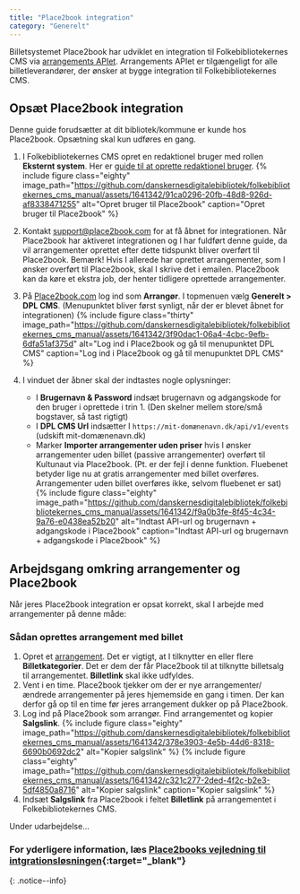```yaml
---
title: "Place2book integration"  
category: "Generelt"
---
```


Billetsystemet Place2book har udviklet en integration til Folkebibliotekernes CMS via [arrangements APIet](https://www.folkebibliotekernescms.dk/main/bliv-klar-til-folkebibliotekernes-cms/9integrationer/#arrangements-api-til-brug-for-eksterne-systemer). Arrangements APIet er tilgængeligt for alle billetleverandører, der ønsker at bygge integration til Folkebibliotekernes CMS.



## Opsæt Place2book integration
Denne guide forudsætter at dit bibliotek/kommune er kunde hos Place2book. 
Opsætning skal kun udføres en gang.

1. I Folkebibliotekernes CMS opret en redaktionel bruger med rollen **Eksternt system**. Her er [guide til at oprette redaktionel bruger](https://www.folkebibliotekernescms.dk/main/konfiguration/personer/#opret-ny-redaktionel-bruger).
   {% include figure class="eighty" image_path="https://github.com/danskernesdigitalebibliotek/folkebibliotekernes_cms_manual/assets/1641342/91ca0296-20fb-48d8-926d-af8338471255" alt="Opret bruger til Place2book" caption="Opret bruger til Place2book" %} 

3. Kontakt [support@place2book.com](mailto:support@place2book.com) for at få åbnet for integrationen. Når Place2book har aktiveret integrationen og I har fuldført denne guide, da vil arrangementer oprettet efter dette tidspunkt bliver overført til Place2book. Bemærk! Hvis I allerede har oprettet arrangementer, som I ønsker overført til Place2book, skal I skrive det i emailen. Place2book kan da køre et ekstra job, der henter tidligere oprettede arrangementer.
   
4. På [Place2book.com](https://www.place2book.com/) log ind som **Arrangør**. I topmenuen vælg **Generelt > DPL CMS**. (Menupunktet bliver først synligt, når der er blevet åbnet for integrationen)
   {% include figure class="thirty" image_path="https://github.com/danskernesdigitalebibliotek/folkebibliotekernes_cms_manual/assets/1641342/3f90dac1-06a4-4cbc-9efb-6dfa51af375d" alt="Log ind i Place2book og gå til menupunktet DPL CMS" caption="Log ind i Place2book og gå til menupunktet DPL CMS" %} 
5. I vinduet der åbner skal der indtastes nogle oplysninger:   
   - I **Brugernavn & Password** indsæt brugernavn og adgangskode for den bruger i oprettede i trin 1. (Den skelner mellem store/små bogstaver, så tast rigtigt)
   - I **DPL CMS Url** indsætter I `https://mit-domænenavn.dk/api/v1/events` (udskift mit-domænenavn.dk)
   - Marker **Importer arrangementer uden priser** hvis I ønsker arrangementer uden billet (passive arrangementer) overført til Kultunaut via Place2book. (Pt. er der fejl i denne funktion. Fluebenet betyder lige nu at gratis arrangementer med billet overføres. Arrangementer uden billet overføres ikke, selvom fluebenet er sat)
   {% include figure class="eighty" image_path="https://github.com/danskernesdigitalebibliotek/folkebibliotekernes_cms_manual/assets/1641342/f9a0b3fe-8f45-4c34-9a76-e0438ea52b20" alt="Indtast API-url og brugernavn + adgangskode i Place2book" caption="Indtast API-url og brugernavn + adgangskode i Place2book" %} 

## Arbejdsgang omkring arrangementer og Place2book
Når jeres Place2book integration er opsat korrekt, skal I arbejde med arrangementer på denne måde:

### Sådan oprettes arrangement med billet
1. Opret et [arrangement](https://www.folkebibliotekernescms.dk/main/indhold/arrangement/). Det er vigtigt, at I tilknytter en eller flere **Billetkategorier**. Det er dem der får Place2book til at tilknytte billetsalg til arrangementet. **Billetlink** skal ikke udfyldes.
2. Vent i en time. Place2book tjekker om der er nye arrangementer/ændrede arrangementer på jeres hjememside en gang i timen. Der kan derfor gå op til en time før jeres arrangement dukker op på Place2book.
3. Log ind på Place2book som arrangør. Find arrangementet og kopier **Salgslink**.
   {% include figure class="eighty" image_path="https://github.com/danskernesdigitalebibliotek/folkebibliotekernes_cms_manual/assets/1641342/378e3903-4e5b-44d6-8318-6690b0692dc2" alt="Kopier salgslink" %} 
   {% include figure class="eighty" image_path="https://github.com/danskernesdigitalebibliotek/folkebibliotekernes_cms_manual/assets/1641342/c321c277-2ded-4f2c-b2e3-5df4850a8716" alt="Kopier salgslink" caption="Kopier salgslink" %}
4. Indsæt **Salgslink** fra Place2book i feltet **Billetlink** på arrangementet i Folkebibliotekernes CMS.

Under udarbejdelse...



### For yderligere information, læs [Place2books vejledning til intgrationsløsningen](https://support.place2book.com/support/solutions/articles/80001143841-kom-i-gang){:target="_blank"}
{: .notice--info}
